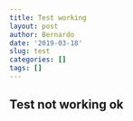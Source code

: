 ```yaml
---
title: Test working
layout: post
author: Bernardo
date: '2019-03-18'
slug: test
categories: []
tags: []
---
```


## Test not working ok
